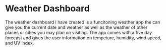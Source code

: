 <h1>Weather Dashboard</h1>

<p>The weather dashboard I have created is a funcitoning weather app the can give you the current date and weather as well as the weather of other places or cities you may plan on visiting. The app comes with a five day forecast and gives the user information on tempeture, humidity, wind speed, and UV index.</p>
